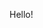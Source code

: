 Hello!
<!---
filipsuwik/filipsuwik is a ✨ special ✨ repository because its `README.md` (this file) appears on your GitHub profile.
You can click the Preview link to take a look at your changes.
--->
